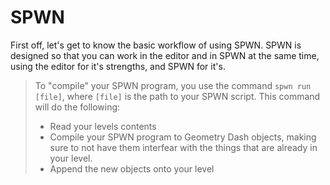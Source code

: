# SPWN

First off, let's get to know the basic workflow of using SPWN.
SPWN is designed so that you can work in the editor and in SPWN at the same time, using the editor for it's strengths, and SPWN for it's.

> To "compile" your SPWN program, you use the command `spwn run [file]`, where `[file]` is the path to your SPWN script.
> This command will do the following:
>
> - Read your levels contents
> - Compile your SPWN program to Geometry Dash objects, making sure to not have them interfear with the things that are already in your level.
> - Append the new objects onto your level
